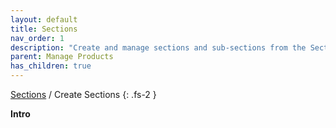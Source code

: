 ```yaml
---
layout: default
title: Sections
nav_order: 1
description: "Create and manage sections and sub-sections from the Section"
parent: Manage Products
has_children: true
---
```


[Sections](https://biijuwa.github.io/eckb/docs/manageproducts/manageproducts.html) / Create Sections
{: .fs-2 }

<b> Intro </b>
